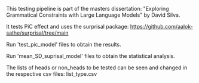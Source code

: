 This testing pipeline is part of the masters dissertation: "Exploring Grammatical Constraints with Large Language Models" by David Silva.

It tests PiC effect and uses the surprisal package: https://github.com/aalok-sathe/surprisal/tree/main 

Run 'test_pic_model' files to obtain the results.

Run 'mean_SD_suprisal_model' files to obtain the statistical analysis.

The lists of heads or non_heads to be tested can be seen and changed in the respective csv files: list_type.csv
